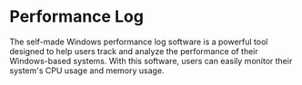 # Performance Log
The self-made Windows performance log software is a powerful tool designed to help users track and analyze the performance of their Windows-based systems. With this software, users can easily monitor their system's CPU usage and memory usage.
